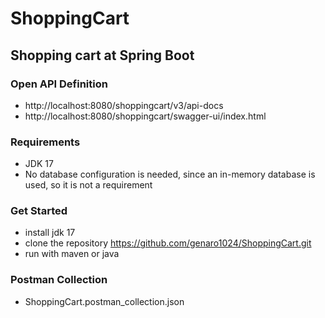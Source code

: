 # ShoppingCart

## Shopping cart at Spring Boot

### Open API Definition
* http://localhost:8080/shoppingcart/v3/api-docs
* http://localhost:8080/shoppingcart/swagger-ui/index.html


### Requirements
* JDK 17
* No database configuration is needed, since an in-memory database is used, so it is not a requirement

### Get Started
* install jdk 17
* clone the repository https://github.com/genaro1024/ShoppingCart.git
* run with maven or java

### Postman Collection
* ShoppingCart.postman_collection.json



